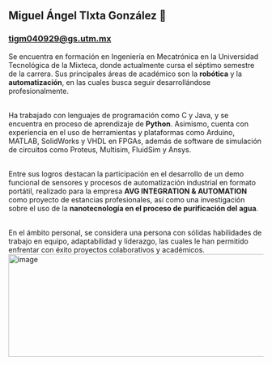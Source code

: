 ## Miguel Ángel TIxta González 👻
### tigm040929@gs.utm.mx
Se encuentra en formación en Ingeniería en Mecatrónica en la Universidad Tecnológica de la Mixteca, donde actualmente cursa el séptimo semestre de la carrera. Sus principales áreas de académico son la **robótica** y la **automatización**, en las cuales busca seguir desarrollándose profesionalmente.

<br/>Ha trabajado con lenguajes de programación como C y Java, y se encuentra en proceso de aprendizaje de **Python**. Asimismo, cuenta con experiencia en el uso de herramientas y plataformas como Arduino, MATLAB, SolidWorks y VHDL en FPGAs, además de software de simulación de circuitos como Proteus, Multisim, FluidSim y Ansys.

<br/>Entre sus logros destacan la participación en el desarrollo de un demo funcional de sensores y procesos de automatización industrial en formato portátil, realizado para la empresa **AVG INTEGRATION & AUTOMATION** como proyecto de estancias profesionales, así como una investigación sobre el uso de la **nanotecnología en el proceso de purificación del agua**.

<br/>En el ámbito personal, se considera una persona con sólidas habilidades de trabajo en equipo, adaptabilidad y liderazgo, las cuales le han permitido enfrentar con éxito proyectos colaborativos y académicos.
<img width="964" height="203" alt="image" src="https://github.com/user-attachments/assets/9f1818a0-1b64-46eb-8c03-a8da88540806" />


<!--
**MiguelTG49/MiguelTG49** is a ✨ _special_ ✨ repository because its `README.md` (this file) appears on your GitHub profile.

Here are some ideas to get you started:

- 🔭 I’m currently working on ...
- 🌱 I’m currently learning ...
- 👯 I’m looking to collaborate on ...
- 🤔 I’m looking for help with ...
- 💬 Ask me about ...
- 📫 How to reach me: ...
- 😄 Pronouns: ...
- ⚡ Fun fact: ...
-->
